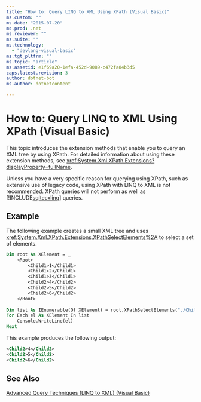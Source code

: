 ```yaml
---
title: "How to: Query LINQ to XML Using XPath (Visual Basic)"
ms.custom: ""
ms.date: "2015-07-20"
ms.prod: .net
ms.reviewer: ""
ms.suite: ""
ms.technology: 
  - "devlang-visual-basic"
ms.tgt_pltfrm: ""
ms.topic: "article"
ms.assetid: e1f69a20-1efa-452d-9089-c472fa84b3d5
caps.latest.revision: 3
author: dotnet-bot
ms.author: dotnetcontent

---
```

# How to: Query LINQ to XML Using XPath (Visual Basic)
This topic introduces the extension methods that enable you to query an XML tree by using XPath. For detailed information about using these extension methods, see <xref:System.Xml.XPath.Extensions?displayProperty=fullName>.  
  
 Unless you have a very specific reason for querying using XPath, such as extensive use of legacy code, using XPath with LINQ to XML is not recommended. XPath queries will not perform as well as [!INCLUDE[sqltecxlinq](~/includes/sqltecxlinq-md.md)] queries.  
  
## Example  
 The following example creates a small XML tree and uses <xref:System.Xml.XPath.Extensions.XPathSelectElements%2A> to select a set of elements.  
  
```vb  
Dim root As XElement = _  
    <Root>  
        <Child1>1</Child1>  
        <Child1>2</Child1>  
        <Child1>3</Child1>  
        <Child2>4</Child2>  
        <Child2>5</Child2>  
        <Child2>6</Child2>  
    </Root>  
  
Dim list As IEnumerable(Of XElement) = root.XPathSelectElements("./Child2")  
For Each el As XElement In list  
    Console.WriteLine(el)  
Next  
```  
  
 This example produces the following output:  
  
```xml  
<Child2>4</Child2>  
<Child2>5</Child2>  
<Child2>6</Child2>  
```  
  
## See Also  
 [Advanced Query Techniques (LINQ to XML) (Visual Basic)](../../../../visual-basic/programming-guide/concepts/linq/advanced-query-techniques-linq-to-xml.md)
